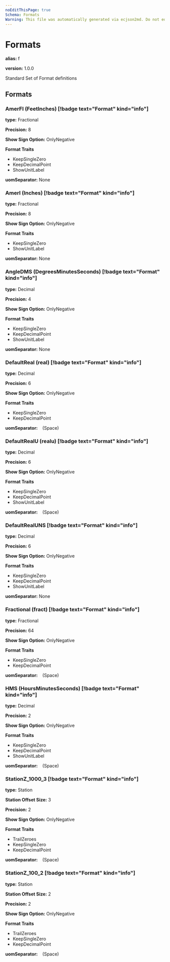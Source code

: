 ```yaml
---
noEditThisPage: true
Schema: Formats
Warning: This file was automatically generated via ecjson2md. Do not edit this file. Any edits made to this file will be overwritten the next time it is generated.
---
```


# Formats

**alias:** f

**version:** 1.0.0

Standard Set of Format definitions

## Formats

### **AmerFI** (FeetInches) [!badge text="Format" kind="info"]

**type:** Fractional

**Precision:** 8

**Show Sign Option:** OnlyNegative

**Format Traits**

- KeepSingleZero
- KeepDecimalPoint
- ShowUnitLabel

**uomSeparator:** None

### **AmerI** (Inches) [!badge text="Format" kind="info"]

**type:** Fractional

**Precision:** 8

**Show Sign Option:** OnlyNegative

**Format Traits**

- KeepSingleZero
- ShowUnitLabel

**uomSeparator:** None

### **AngleDMS** (DegreesMinutesSeconds) [!badge text="Format" kind="info"]

**type:** Decimal

**Precision:** 4

**Show Sign Option:** OnlyNegative

**Format Traits**

- KeepSingleZero
- KeepDecimalPoint
- ShowUnitLabel

**uomSeparator:** None

### **DefaultReal** (real) [!badge text="Format" kind="info"]

**type:** Decimal

**Precision:** 6

**Show Sign Option:** OnlyNegative

**Format Traits**

- KeepSingleZero
- KeepDecimalPoint

**uomSeparator:** <code> </code> (Space)

### **DefaultRealU** (realu) [!badge text="Format" kind="info"]

**type:** Decimal

**Precision:** 6

**Show Sign Option:** OnlyNegative

**Format Traits**

- KeepSingleZero
- KeepDecimalPoint
- ShowUnitLabel

**uomSeparator:** <code> </code> (Space)

### **DefaultRealUNS** [!badge text="Format" kind="info"]

**type:** Decimal

**Precision:** 6

**Show Sign Option:** OnlyNegative

**Format Traits**

- KeepSingleZero
- KeepDecimalPoint
- ShowUnitLabel

**uomSeparator:** None

### **Fractional** (fract) [!badge text="Format" kind="info"]

**type:** Fractional

**Precision:** 64

**Show Sign Option:** OnlyNegative

**Format Traits**

- KeepSingleZero
- KeepDecimalPoint

**uomSeparator:** <code> </code> (Space)

### **HMS** (HoursMinutesSeconds) [!badge text="Format" kind="info"]

**type:** Decimal

**Precision:** 2

**Show Sign Option:** OnlyNegative

**Format Traits**

- KeepSingleZero
- KeepDecimalPoint
- ShowUnitLabel

**uomSeparator:** <code> </code> (Space)

### **StationZ_1000_3** [!badge text="Format" kind="info"]

**type:** Station

**Station Offset Size:** 3

**Precision:** 2

**Show Sign Option:** OnlyNegative

**Format Traits**

- TrailZeroes
- KeepSingleZero
- KeepDecimalPoint

**uomSeparator:** <code> </code> (Space)

### **StationZ_100_2** [!badge text="Format" kind="info"]

**type:** Station

**Station Offset Size:** 2

**Precision:** 2

**Show Sign Option:** OnlyNegative

**Format Traits**

- TrailZeroes
- KeepSingleZero
- KeepDecimalPoint

**uomSeparator:** <code> </code> (Space)
